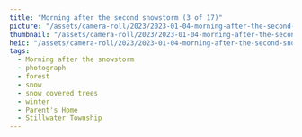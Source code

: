 ```yaml
---
title: "Morning after the second snowstorm (3 of 17)"
picture: "/assets/camera-roll/2023/2023-01-04-morning-after-the-second-snowstorm-03/20230104_145021534_iOS.jpg"
thumbnail: "/assets/camera-roll/2023/2023-01-04-morning-after-the-second-snowstorm-03/20230104_145021534_iOS-thumbnail.jpg"
heic: "/assets/camera-roll/2023/2023-01-04-morning-after-the-second-snowstorm-03/20230104_145021534_iOS.heic"
tags:
  - Morning after the snowstorm
  - photograph
  - forest
  - snow
  - snow covered trees
  - winter
  - Parent's Home
  - Stillwater Township
---
```


